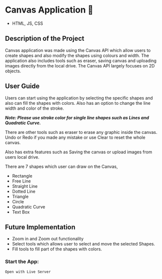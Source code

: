 # Canvas Application :rocket:
- HTML, JS, CSS

## Description of the Project

Canvas application was made using the Canvas API which  allow users to create shapes and also modify the shapes using colours and width. The application also includes tools such as eraser, saving canvas and uploading images directly from the local drive. The Canvas API largely focuses on 2D objects.

## User Guide

Users can start using the application by selecting the specific shapes and also can fill the shapes with colors. Also has an option to change the line width and color of the stroke.

***Note: Please use stroke color for single line shapes such as Lines and Quadratic Curve.***

There are other tools such as eraser to erase any graphic inside the canvas. Undo or Redo if you made any mistake or use Clear to reset the whole canvas. 

Also has extra features such as Saving the canvas or upload images from users local drive. 

There are 7 shapes which user can draw on the Canvas,
- Rectangle
- Free Line
- Straight Line
- Dotted Line
- Triangle
- Circle
- Quadratic Curve
- Text Box

## Future Implementation
- Zoom in and Zoom out functionality
- Select tools which allows user to select and move the selected Shapes.
- Fill tools to fill part of the shapes with colors.

### Start the App:
`Open with Live Server`
